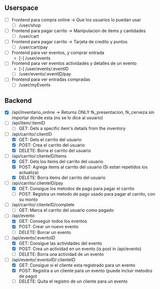 ## Userspace
- [ ] Frontend para compra online -> Que los usuarios lo puedan usar
    - [ ] /user/shop
- [ ] Frontend para pagar carrito -> Manipulacion de items y cantidades
    - [ ] /user/cart
- [ ] Frontend para pagar carrito -> Tarjeta de credito y puntos
    - [ ] /user/cart/pay
- [ ] Frontend para ver eventos, y comprar entrada
    - [-] /user/events
- [ ] Frontend para ver eventos actividades y detalles de un evento
    - [-] /user/events/:eventID
    - [ ] /user/events/:eventID/pay
- [ ] Frontend para ver entradas compradas
    - [ ] /user/myEvents

## Backend
- [x] /api/inventario_online -> Returns ONLY fk_presentacion, fk_cerveza sin importar donde esta (no se lo dice al usuario)
- [ ] /api/item/:itemID
    - [ ] GET: Gets a specific item's details from the inventory
- [ ] /api/carrito/:clientID
    - [x] GET: Gets el carrito del usuario
    - [x] POST: Crea el carrito del usuario
    - [x] DELETE: Borra el carrito del usuario
- [ ] /api/carrito/:clienteID/items
    - [x] GET: Gets los items del carrito del usuario
    - [x] POST: Agrega items al carrito del usuario (Si estan repetidos los actualiza)
    - [x] DELETE: Borra items del carrito del usuario
- [ ] /api/carrito/:clienteID/pay
    - [x] GET: Consigue los metodos de pago para pagar el carrito
    - [ ] POST: Registra un metodo de pago usado para pagar el carrito, con su monto
- [ ] /api/carrito/:clienteID/complete
    - [ ] GET: Marca el carrito del usuario como pagado
- [ ] /api/evento
    - [x] GET: Conseguir todos los eventos
    - [x] POST: Crear un nuevo evento
    - [ ] DELETE: Borrar un evento
- [ ] /api/evento/:eventoID
    - [x] GET: Consigue las actividades del evento
    - [x] POST: Crea un actividad en un evento (is post in /api/evento)
    - [ ] DELETE: Borra una actividad de un evento
- [ ] /api/evento/:eventoID/:clienteID
    - [x] GET: Consigue si el cliente esta registrado para un evento
    - [x] POST: Registra a un cliente para un evento (puede incluir metodos de pago)
    - [ ] DELETE: Quita el registro de un cliente para un evento